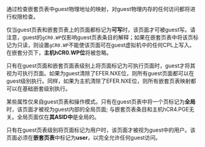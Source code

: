 
通过检查嵌套页表中guest物理地址的映射，对guest物理内存的任何访问都将进行权限检查。

仅当guest页表和嵌套页表上的页面都标记为**可写**时，该页面才可被guest写。请注意，guest的`gCR0.WP`仅影响guest页表条目的解释；如果在嵌套页表中将该页标记为只读，则设置`gCR0.WP`不能使该页面可在guest虚拟机中的任何CPL上写入。在嵌套分页下，**主机hCR0.WP位**将被忽略。

只有在guest页面和嵌套页面表级别上将页面标记为可执行页面时，guest才将其视为可执行页面。如果为guest清除了EFER.NXE位，则所有guest页面都可以在guest级别执行。同样，如果为主机清除了EFER.NXE位，则所有嵌套页表映射都可以在基础嵌套级别执行。

某些属性仅来自guest页表和操作模式。只有在guest页表中将一个页标记为**全局**时，该页面才被视为guest内部的全局页面; 与嵌套页表条目和主机hCR4.PGE无关。全局页面仅在**其ASID中**是全局的。

只有在guest页表级别将页面标记为用户时，该页面才被视为guest中的用户。该页面必须在**嵌套页表**中标记为**user**，以完全允许任何guest访问。

